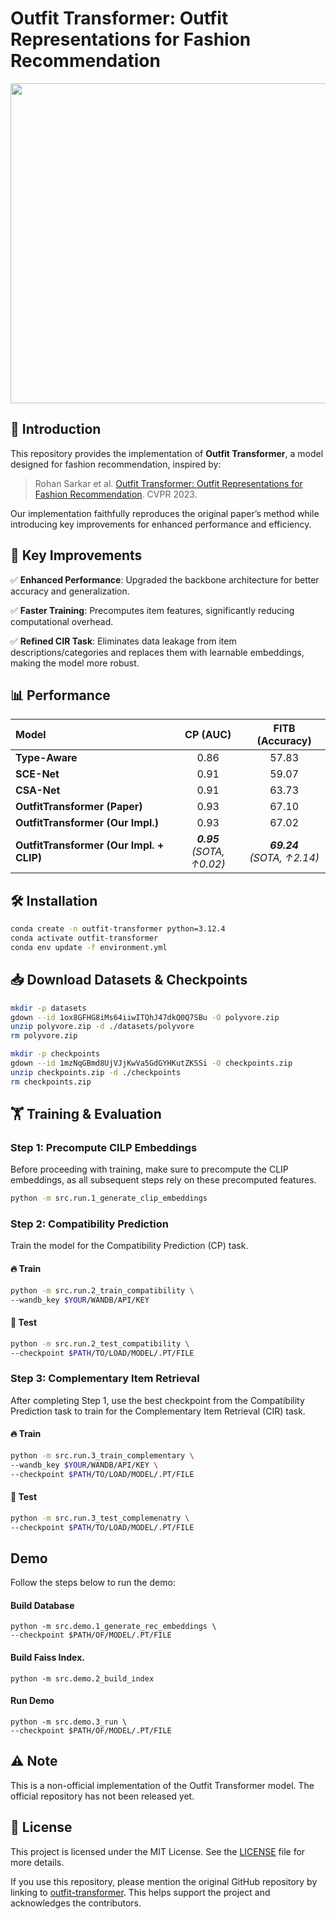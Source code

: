 # Outfit Transformer: Outfit Representations for Fashion Recommendation

<div align="center"> <img src="https://github.com/owj0421/outfit-transformer/assets/98876272/fc39d1c7-b076-495d-8213-3b98ef038b64" width="512"> </div>

## 📌 Introduction

This repository provides the implementation of **Outfit Transformer**, a model designed for fashion recommendation, inspired by:

> Rohan Sarkar et al. [Outfit Transformer: Outfit Representations for Fashion Recommendation](https://arxiv.org/abs/2204.04812). CVPR 2023.

Our implementation faithfully reproduces the original paper’s method while introducing key improvements for enhanced performance and efficiency.

## 🚀 Key Improvements

✅ **Enhanced Performance**: Upgraded the backbone architecture for better accuracy and generalization.

✅ **Faster Training**: Precomputes item features, significantly reducing computational overhead.

✅ **Refined CIR Task**: Eliminates data leakage from item descriptions/categories and replaces them with learnable embeddings, making the model more robust.

## 📊 Performance

<div align="center">

| Model | CP (AUC) | FITB (Accuracy) |  
|:-|:-:|:-:|  
| **Type-Aware** | 0.86 | 57.83 |  
| **SCE-Net** | 0.91 | 59.07 |  
| **CSA-Net** | 0.91 | 63.73 |  
| **OutfitTransformer (Paper)** | 0.93 | 67.10 |  
| **OutfitTransformer (Our Impl.)** | 0.93 | 67.02 |  
| **OutfitTransformer (Our Impl. + CLIP)** | **_0.95_**<br>_(SOTA, ↑0.02)_ | **_69.24_**<br>_(SOTA, ↑2.14)_ |  

</div>

## 🛠️ Installation

```bash
conda create -n outfit-transformer python=3.12.4
conda activate outfit-transformer
conda env update -f environment.yml
```

## 📥 Download Datasets & Checkpoints

```bash
mkdir -p datasets
gdown --id 1ox8GFHG8iMs64iiwITQhJ47dkQ0Q7SBu -O polyvore.zip
unzip polyvore.zip -d ./datasets/polyvore
rm polyvore.zip

mkdir -p checkpoints
gdown --id 1mzNqGBmd8UjVJjKwVa5GdGYHKutZKSSi -O checkpoints.zip
unzip checkpoints.zip -d ./checkpoints
rm checkpoints.zip
```

## 🏋️ Training & Evaluation

### Step 1: Precompute CILP Embeddings
Before proceeding with training, make sure to precompute the CLIP embeddings, as all subsequent steps rely on these precomputed features.

```bash
python -m src.run.1_generate_clip_embeddings
```

### Step 2: Compatibility Prediction
Train the model for the Compatibility Prediction (CP) task.

#### 🔥 Train
```bash
python -m src.run.2_train_compatibility \
--wandb_key $YOUR/WANDB/API/KEY
```

#### 🎯 Test
```bash
python -m src.run.2_test_compatibility \
--checkpoint $PATH/TO/LOAD/MODEL/.PT/FILE
```

### Step 3: Complementary Item Retrieval
After completing Step 1, use the best checkpoint from the Compatibility Prediction task to train for the Complementary Item Retrieval (CIR) task.

#### 🔥 Train
```bash
python -m src.run.3_train_complementary \
--wandb_key $YOUR/WANDB/API/KEY \
--checkpoint $PATH/TO/LOAD/MODEL/.PT/FILE
```

#### 🎯 Test
```bash
python -m src.run.3_test_complemenatry \
--checkpoint $PATH/TO/LOAD/MODEL/.PT/FILE
```

## Demo

Follow the steps below to run the demo:

#### Build Database
```
python -m src.demo.1_generate_rec_embeddings \
--checkpoint $PATH/OF/MODEL/.PT/FILE
```

#### Build Faiss Index.
```
python -m src.demo.2_build_index
```

#### Run Demo
```
python -m src.demo.3_run \
--checkpoint $PATH/OF/MODEL/.PT/FILE
```

## ⚠️ Note

This is a non-official implementation of the Outfit Transformer model. The official repository has not been released yet.

## 📝 License

This project is licensed under the MIT License. See the [LICENSE](./LICENSE) file for more details.

If you use this repository, please mention the original GitHub repository by linking to [outfit-transformer](https://github.com/owj0421/outfit-transformer). This helps support the project and acknowledges the contributors.